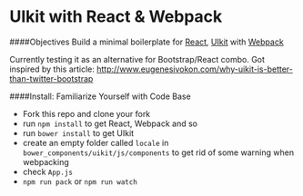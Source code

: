 # UIkit with React & Webpack

####Objectives
Build a minimal boilerplate for [React](https://facebook.github.io/react/), [UIkit](http://getuikit.com) with [Webpack](http://http://webpack.github.io/)

Currently testing it as an alternative for Bootstrap/React combo. Got inspired by this article: http://www.eugenesivokon.com/why-uikit-is-better-than-twitter-bootstrap

####Install: Familiarize Yourself with Code Base
  * Fork this repo and clone your fork
  * run ```npm install``` to get React, Webpack and so
  * run ```bower install``` to get UIkit
  * create an empty folder called ```locale``` in ```bower_components/uikit/js/components``` to get rid of some warning when webpacking
  * check ```App.js``` 
  * ```npm run pack``` or ```npm run watch``` 

